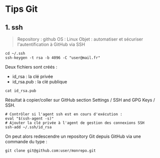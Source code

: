 # Tips Git
## 1. ssh
> Repository : github
> OS : Linux
> Objet : automatiser et sécuriser l'autentification à GitHub via SSH
```
cd ~/.ssh
ssh-keygen -t rsa -b 4096 -C "user@mail.fr"
```
Deux fichiers sont créés :
- id_rsa : la clé privée
- id_rsa.pub : la clé publique
```
cat id_rsa.pub
```
 Résultat à copier/coller sur GitHub section Settings / SSH and GPG Keys / SSH.
 ```
 # Contrôler si l'agent ssh est en cours d'exécution :
 eval "$(ssh-agent -s)"
 # Ajouter la clé privée à l'agent de gestion des connexions SSH
 ssh-add ~/.ssh/id_rsa
 ```
On peut alors redescendre un repository Git depuis GitHub via une commande du type :
```
git clone git@github.com:user/monrepo.git
```
